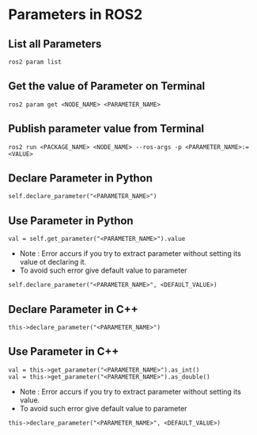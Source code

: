 # Parameters in ROS2

## List all Parameters

```
ros2 param list
```

## Get the value of Parameter on Terminal

```
ros2 param get <NODE_NAME> <PARAMETER_NAME>
```

## Publish parameter value from Terminal

```
ros2 run <PACKAGE_NAME> <NODE_NAME> --ros-args -p <PARAMETER_NAME>:=<VALUE>
```

## Declare Parameter in Python

```
self.declare_parameter("<PARAMETER_NAME>")
```

## Use Parameter in Python

```
val = self.get_parameter("<PARAMETER_NAME>").value
```

- Note : Error accurs if you try to extract parameter without setting its value ot declaring it.
- To avoid such error give default value to parameter
```
self.declare_parameter("<PARAMETER_NAME>", <DEFAULT_VALUE>)
```

## Declare Parameter in C++

```
this->declare_parameter("<PARAMETER_NAME>")
```

## Use Parameter in C++

```
val = this->get_parameter("<PARAMETER_NAME>").as_int()
val = this->get_parameter("<PARAMETER_NAME>").as_double()
```

- Note : Error accurs if you try to extract parameter without setting its value.
- To avoid such error give default value to parameter
```
this->declare_parameter("<PARAMETER_NAME>", <DEFAULT_VALUE>)
```
